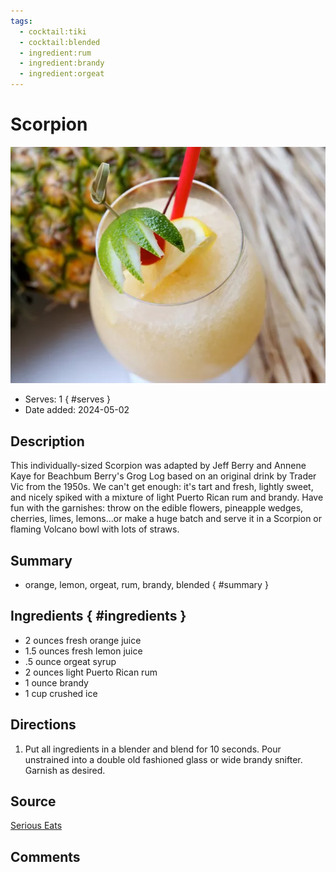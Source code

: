 ```yaml
---
tags:
  - cocktail:tiki
  - cocktail:blended
  - ingredient:rum
  - ingredient:brandy
  - ingredient:orgeat
---
```

<!-- Tags can have colon, but no space around it -->

# Scorpion

![Recipe picture](../images/scorpion.webp)

<!-- Serves has to be a single number, no dashes, but text is allowed after the
number (e.g., 24 cookies) -->
- Serves: 1
{ #serves }
- Date added: 2024-05-02

## Description

This individually-sized Scorpion was adapted by Jeff Berry and Annene Kaye for Beachbum Berry's Grog Log based on an original drink by Trader Vic from the 1950s. We can't get enough: it's tart and fresh, lightly sweet, and nicely spiked with a mixture of light Puerto Rican rum and brandy. Have fun with the garnishes: throw on the edible flowers, pineapple wedges, cherries, limes, lemons...or make a huge batch and serve it in a Scorpion or flaming Volcano bowl with lots of straws. 

## Summary 

<!-- put a brief summary of ingredients and ratios here, which will get summarized on index, e.g., for martini, 2:1 gin:vermouth -->

- orange, lemon, orgeat, rum, brandy, blended
{ #summary }

## Ingredients { #ingredients }

<!-- Decimals are allowed, fractions are not. For ranges, use only a single dash
and no spaces between the numbers. -->

- 2 ounces fresh orange juice
- 1.5 ounces fresh lemon juice
- .5 ounce orgeat syrup
- 2 ounces light Puerto Rican rum
- 1 ounce brandy
- 1 cup crushed ice

## Directions

<!-- If you have a direction that refers to a number of some ingredient, wrap
the number in asterisks and add `{.ingredient-num}` afterwards. For example,
write `Add 2 Tbsp oil to pan` as `Add *2*{.ingredient-num} to pan`. This allows
us to properly change the number when changing the serves value. -->
1. Put all ingredients in a blender and blend for 10 seconds. Pour unstrained into a double old fashioned glass or wide brandy snifter. Garnish as desired. 

## Source

[Serious Eats](https://www.seriouseats.com/scorpion-rum-brandy-tiki-drink-recipe)

## Comments
